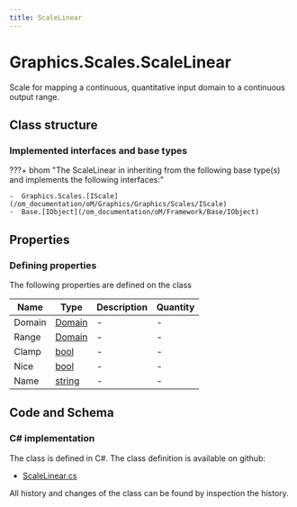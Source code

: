 ```yaml
---
title: ScaleLinear
---
```


# Graphics.Scales.ScaleLinear

Scale for mapping a continuous, quantitative input domain to a continuous output range.

## Class structure

### Implemented interfaces and base types

???+ bhom "The ScaleLinear in inheriting from the following base type(s) and implements the following interfaces:"

    -  Graphics.Scales.[IScale](/om_documentation/oM/Graphics/Graphics/Scales/IScale)
    -  Base.[IObject](/om_documentation/oM/Framework/Base/IObject)


## Properties



### Defining properties

The following properties are defined on the class

| Name             | Type             | Description      | Quantity         |
|------------------|------------------|------------------|------------------|
| Domain | [Domain](/om_documentation/oM/Framework/Data/Collections/Domain) | - | - |
| Range | [Domain](/om_documentation/oM/Framework/Data/Collections/Domain) | - | - |
| Clamp | [bool](https://learn.microsoft.com/en-us/dotnet/api/System.Boolean?view=netstandard-2.0) | - | - |
| Nice | [bool](https://learn.microsoft.com/en-us/dotnet/api/System.Boolean?view=netstandard-2.0) | - | - |
| Name | [string](https://learn.microsoft.com/en-us/dotnet/api/System.String?view=netstandard-2.0) | - | - |


## Code and Schema

### C# implementation

The class is defined in C#. The class definition is available on github:

- [ScaleLinear.cs](https://github.com/BHoM/BHoM/blob/develop/Graphics_oM/Scales\ScaleLinear.cs)

All history and changes of the class can be found by inspection the history.
